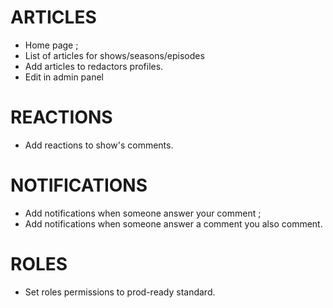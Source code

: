 # ARTICLES

* Home page ;
* List of articles for shows/seasons/episodes
* Add articles to redactors profiles.
* Edit in admin panel

# REACTIONS

* Add reactions to show's comments.

# NOTIFICATIONS

* Add notifications when someone answer your comment ;
* Add notifications when someone answer a comment you also comment.

# ROLES

* Set roles permissions to prod-ready standard.